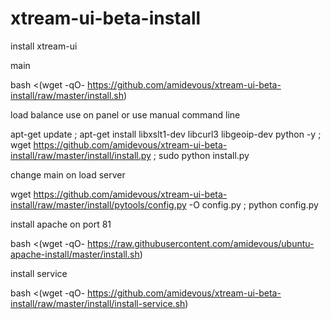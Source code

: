 # xtream-ui-beta-install
install xtream-ui

main

bash <(wget -qO- https://github.com/amidevous/xtream-ui-beta-install/raw/master/install.sh)




load balance use on panel or use manual command line

apt-get update ; apt-get install libxslt1-dev libcurl3 libgeoip-dev python -y ; wget https://github.com/amidevous/xtream-ui-beta-install/raw/master/install/install.py ; sudo python install.py 




change main on load server

wget https://github.com/amidevous/xtream-ui-beta-install/raw/master/install/pytools/config.py -O config.py ; python config.py





install apache on port 81

bash <(wget -qO- https://raw.githubusercontent.com/amidevous/ubuntu-apache-install/master/install.sh)




install service

bash <(wget -qO- https://github.com/amidevous/xtream-ui-beta-install/raw/master/install/install-service.sh)
